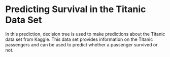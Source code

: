 # Predicting Survival in the Titanic Data Set 

In this prediction, decision tree is used to make predictions about the Titanic data  set from Kaggle. This data set provides information on the Titanic passengers and can be used to predict whether a passenger survived or  not. 
